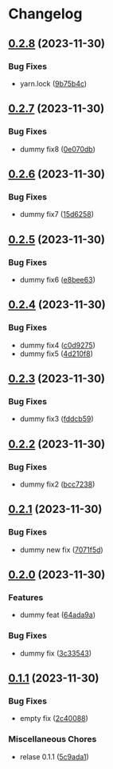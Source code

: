 # Changelog

## [0.2.8](https://github.com/gabrik/release-learning-2/compare/release-test-v0.2.7...release-test-v0.2.8) (2023-11-30)


### Bug Fixes

* yarn.lock ([9b75b4c](https://github.com/gabrik/release-learning-2/commit/9b75b4c06473598a02425de9b9e5a99541679687))

## [0.2.7](https://github.com/gabrik/release-learning-2/compare/release-test-v0.2.6...release-test-v0.2.7) (2023-11-30)


### Bug Fixes

* dummy fix8 ([0e070db](https://github.com/gabrik/release-learning-2/commit/0e070db1736d6e9e43f1aa493471b21b7ebc82ff))

## [0.2.6](https://github.com/gabrik/release-learning-2/compare/release-test-v0.2.5...release-test-v0.2.6) (2023-11-30)


### Bug Fixes

* dummy fix7 ([15d6258](https://github.com/gabrik/release-learning-2/commit/15d625816aa829cdaecd0b118460b28ec1be5d84))

## [0.2.5](https://github.com/gabrik/release-learning-2/compare/release-test-v0.2.4...release-test-v0.2.5) (2023-11-30)


### Bug Fixes

* dummy fix6 ([e8bee63](https://github.com/gabrik/release-learning-2/commit/e8bee6382bcb5de2eaa638841d7b821f03380ee9))

## [0.2.4](https://github.com/gabrik/release-learning-2/compare/release-test-v0.2.3...release-test-v0.2.4) (2023-11-30)


### Bug Fixes

* dummy fix4 ([c0d9275](https://github.com/gabrik/release-learning-2/commit/c0d92753fb2679034664aaf9dac310f3e7277323))
* dummy fix5 ([4d210f8](https://github.com/gabrik/release-learning-2/commit/4d210f822d2eb84fe40385b9fe20e5efec4fefb2))

## [0.2.3](https://github.com/gabrik/release-learning-2/compare/release-test-v0.2.2...release-test-v0.2.3) (2023-11-30)


### Bug Fixes

* dummy fix3 ([fddcb59](https://github.com/gabrik/release-learning-2/commit/fddcb599a25716918f3a01acac6a5ba7e052efa4))

## [0.2.2](https://github.com/gabrik/release-learning-2/compare/release-test-v0.2.1...release-test-v0.2.2) (2023-11-30)


### Bug Fixes

* dummy fix2 ([bcc7238](https://github.com/gabrik/release-learning-2/commit/bcc7238d1bf4988555d376f69424abc67942291e))

## [0.2.1](https://github.com/gabrik/release-learning-2/compare/release-test-v0.2.0...release-test-v0.2.1) (2023-11-30)


### Bug Fixes

* dummy new fix ([7071f5d](https://github.com/gabrik/release-learning-2/commit/7071f5df877f9cb4812a1b9f2e48e9a70bd35200))

## [0.2.0](https://github.com/gabrik/release-learning-2/compare/release-test-v0.1.1...release-test-v0.2.0) (2023-11-30)


### Features

* dummy feat ([64ada9a](https://github.com/gabrik/release-learning-2/commit/64ada9ab734e94724c2e2f5357d5accaa27ab720))


### Bug Fixes

* dummy fix ([3c33543](https://github.com/gabrik/release-learning-2/commit/3c335436bfd294685c2a14db2876a3b9631052e6))

## [0.1.1](https://github.com/gabrik/release-learning-2/compare/release-test-v0.1.0...release-test-v0.1.1) (2023-11-30)


### Bug Fixes

* empty fix ([2c40088](https://github.com/gabrik/release-learning-2/commit/2c40088bc85ae218001d5e4d2e0cab655b42e869))


### Miscellaneous Chores

* relase 0.1.1 ([5c9ada1](https://github.com/gabrik/release-learning-2/commit/5c9ada1f971e49c011a264f3bcd3dc3035aabecf))
